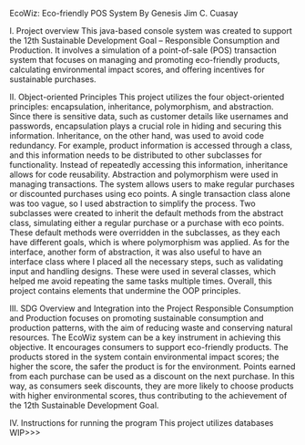 EcoWiz: Eco-friendly POS System
By Genesis Jim C. Cuasay

I.	Project overview 
This java-based console system was created to support the 12th Sustainable Development Goal – Responsible Consumption and Production. It involves a simulation of a point-of-sale (POS) transaction system that focuses on managing and promoting eco-friendly products, calculating environmental impact scores, and offering incentives for sustainable purchases.

II.	Object-oriented Principles
This project utilizes the four object-oriented principles: encapsulation, inheritance, polymorphism, and abstraction. Since there is sensitive data, such as customer details like usernames and passwords, encapsulation plays a crucial role in hiding and securing this information. Inheritance, on the other hand, was used to avoid code redundancy. For example, product information is accessed through a class, and this information needs to be distributed to other subclasses for functionality. Instead of repeatedly accessing this information, inheritance allows for code reusability. Abstraction and polymorphism were used in managing transactions. The system allows users to make regular purchases or discounted purchases using eco points. A single transaction class alone was too vague, so I used abstraction to simplify the process. Two subclasses were created to inherit the default methods from the abstract class, simulating either a regular purchase or a purchase with eco points. These default methods were overridden in the subclasses, as they each have different goals, which is where polymorphism was applied. As for the interface, another form of abstraction, it was also useful to have an interface class where I placed all the necessary steps, such as validating input and handling designs. These were used in several classes, which helped me avoid repeating the same tasks multiple times. Overall, this project contains elements that undermine the OOP principles.

III.	SDG Overview and Integration into the Project
Responsible Consumption and Production focuses on promoting sustainable consumption and production patterns, with the aim of reducing waste and conserving natural resources. The EcoWiz system can be a key instrument in achieving this objective. It encourages consumers to support eco-friendly products. The products stored in the system contain environmental impact scores; the higher the score, the safer the product is for the environment. Points earned from each purchase can be used as a discount on the next purchase. In this way, as consumers seek discounts, they are more likely to choose products with higher environmental scores, thus contributing to the achievement of the 12th Sustainable Development Goal.

IV.	Instructions for running the program
This project utilizes databases WIP>>>
